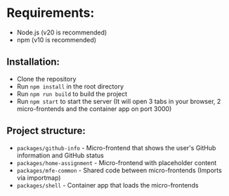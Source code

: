 # Requirements:
* Node.js (v20 is recommended)
* npm (v10 is recommended)

## Installation:
* Clone the repository
* Run `npm install` in the root directory
* Run `npm run build` to build the project
* Run `npm start` to start the server (It will open 3 tabs in your browser, 2 micro-frontends and the container app on port 3000)

## Project structure:
* `packages/github-info` - Micro-frontend that shows the user's GitHub information and GitHub status
* `packages/home-assignment` - Micro-frontend with placeholder content
* `packages/mfe-common` - Shared code between micro-frontends (Imports via importmap)
* `packages/shell` - Container app that loads the micro-frontends